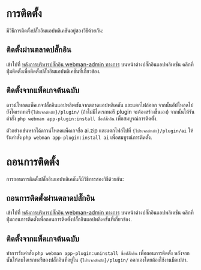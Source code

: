# การติดตั้ง

มีวิธีการติดตั้งปลั๊กอินแอปพลิเคชันอยู่สองวิธีด้วยกัน:

## ติดตั้งผ่านตลาดปลั๊กอิน
เข้าไปที่ [หลังการบริหารปลั๊กอิน webman-admin ทางการ](https://www.workerman.net/plugin/82) บนหน้าต่างปลั๊กอินแอปพลิเคชัน คลิกที่ปุ่มติดตั้งเพื่อติดตั้งปลั๊กอินแอปพลิเคชันที่เกี่ยวข้อง.

## ติดตั้งจากแพ็คเกจต้นฉบับ
ดาวน์โหลดแพ็คเกจปลั๊กอินแอปพลิเคชันจากตลาดแอปพลิเคชัน และแตกไฟล์ออก จากนั้นอัปโหลดไปยังไดเรกทอรี`{โปรเจกต์หลัก}/plugin/` (ถ้าไม่มีไดเรกทอรี plugin จะต้องสร้างขึ้นเอง) จากนั้นให้รันคำสั่ง `php webman app-plugin:install ชื่อปลั๊กอิน` เพื่อสมบูรณ์การติดตั้ง.

ตัวอย่างเช่นหากได้ดาวน์โหลดแพ็คเกจชื่อ ai.zip และแตกไฟล์ไปที่ `{โปรเจกต์หลัก}/plugin/ai` ให้รันคำสั่ง `php webman app-plugin:install ai` เพื่อสมบูรณ์การติดตั้ง.

# ถอนการติดตั้ง

การถอนการติดตั้งปลั๊กอินแอปพลิเคชันก็มีวิธีการสองวิธีด้วยกัน:

## ถอนการติดตั้งผ่านตลาดปลั๊กอิน
เข้าไปที่ [หลังการบริหารปลั๊กอิน webman-admin ทางการ](https://www.workerman.net/plugin/82) บนหน้าต่างปลั๊กอินแอปพลิเคชัน คลิกที่ปุ่มถอนการติดตั้งเพื่อถอนการติดตั้งปลั๊กอินแอปพลิเคชันที่เกี่ยวข้อง.

## ติดตั้งจากแพ็คเกจต้นฉบับ
ทำการรันคำสั่ง `php webman app-plugin:uninstall ชื่อปลั๊กอิน` เพื่อถอนการติดตั้ง หลังจากนั้นให้ลบไดเรกทอรีของปลั๊กอินที่อยู่ใน `{โปรเจกต์หลัก}/plugin/` ออกเองโดยต้องใช้งานมือเปล่า.
